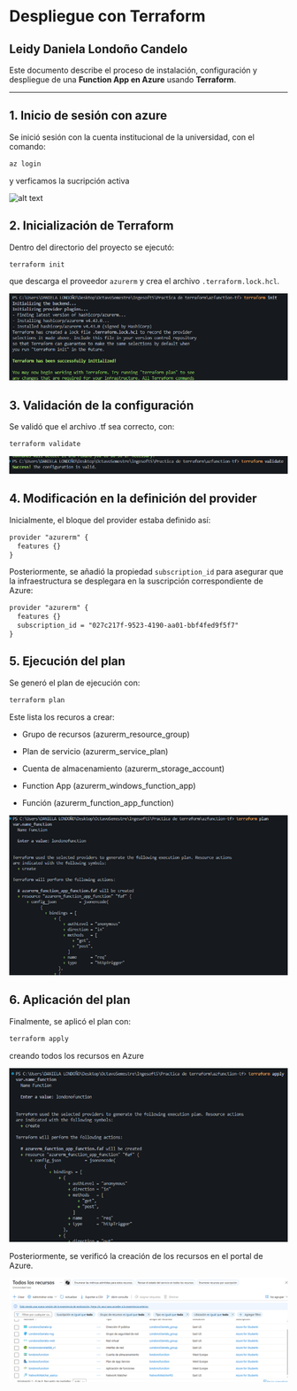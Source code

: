 # Despliegue con Terraform

Leidy Daniela Londoño Candelo
---
Este documento describe el proceso de instalación, configuración y despliegue de una **Function App en Azure** usando **Terraform**.

---

## 1. Inicio de sesión con azure
Se inició sesión con la cuenta institucional de la universidad, con el comando:

```powershell
az login
````

y verficamos la sucripción activa

![alt text](image-2.png)


## 2. Inicialización de Terraform

Dentro del directorio del proyecto se ejecutó:

```powershell
terraform init
```

que descarga el proveedor `azurerm` y crea el archivo `.terraform.lock.hcl`.

![alt text](image-3.png)

## 3. Validación de la configuración

Se validó que el archivo .tf sea correcto, con:

```powershell
terraform validate
```

![alt text](image-4.png)

## 4. Modificación en la definición del provider

Inicialmente, el bloque del provider estaba definido así:

```hcl
provider "azurerm" {
  features {}
}
```

Posteriormente, se añadió la propiedad `subscription_id` para asegurar que la infraestructura se desplegara en la suscripción correspondiente de Azure:

```hcl
provider "azurerm" {
  features {}
  subscription_id = "027c217f-9523-4190-aa01-bbf4fed9f5f7"
}
```

## 5. Ejecución del plan

Se generó el plan de ejecución con:

```powershell
terraform plan
```

Este lista los recuros a crear:

- Grupo de recursos (azurerm_resource_group)

- Plan de servicio (azurerm_service_plan)

- Cuenta de almacenamiento (azurerm_storage_account)

- Function App (azurerm_windows_function_app)

- Función (azurerm_function_app_function)

![alt text](image-5.png)

## 6. Aplicación del plan

Finalmente, se aplicó el plan con:

```powershell
terraform apply
```

creando todos los recursos en Azure

![alt text](image-6.png)

Posteriormente, se verificó la creación de los recursos en el portal de Azure.

![alt text](image-7.png)
